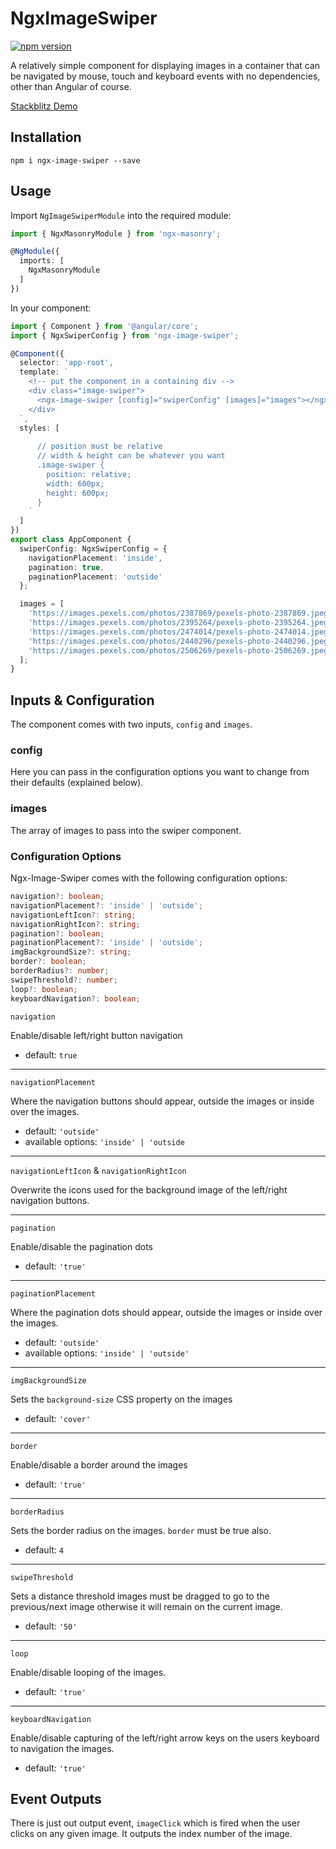 # NgxImageSwiper

[![npm version](https://badge.fury.io/js/ngx-image-swiper.svg)](https://www.npmjs.com/package/ngx-image-swiper)

A relatively simple component for displaying images in a container that can be navigated by mouse, touch and keyboard events with no dependencies, other than Angular of course.

[Stackblitz Demo](https://stackblitz.com/github/gethinoakes/ngx-image-swiper)

## Installation

`npm i ngx-image-swiper --save`

## Usage

Import `NgImageSwiperModule` into the required module:

```typescript
import { NgxMasonryModule } from 'ngx-masonry';

@NgModule({
  imports: [
    NgxMasonryModule
  ]
})
```

In your component:

```typescript
import { Component } from '@angular/core';
import { NgxSwiperConfig } from 'ngx-image-swiper';

@Component({
  selector: 'app-root',
  template: `
    <!-- put the component in a containing div -->
    <div class="image-swiper">
      <ngx-image-swiper [config]="swiperConfig" [images]="images"></ngx-image-swiper>
    </div>
  `,
  styles: [
    `
      // position must be relative
      // width & height can be whatever you want
      .image-swiper {
        position: relative;
        width: 600px;
        height: 600px;
      }
    `
  ]
})
export class AppComponent {
  swiperConfig: NgxSwiperConfig = {
    navigationPlacement: 'inside',
    pagination: true,
    paginationPlacement: 'outside'
  };

  images = [
    'https://images.pexels.com/photos/2387869/pexels-photo-2387869.jpeg',
    'https://images.pexels.com/photos/2395264/pexels-photo-2395264.jpeg',
    'https://images.pexels.com/photos/2474014/pexels-photo-2474014.jpeg',
    'https://images.pexels.com/photos/2440296/pexels-photo-2440296.jpeg',
    'https://images.pexels.com/photos/2506269/pexels-photo-2506269.jpeg'
  ];
}
```

## Inputs & Configuration

The component comes with two inputs, `config` and `images`.

### config

Here you can pass in the configuration options you want to change from their defaults (explained below).

### images

The array of images to pass into the swiper component.

### Configuration Options

Ngx-Image-Swiper comes with the following configuration options:

```typescript
navigation?: boolean;
navigationPlacement?: 'inside' | 'outside';
navigationLeftIcon?: string;
navigationRightIcon?: string;
pagination?: boolean;
paginationPlacement?: 'inside' | 'outside';
imgBackgroundSize?: string;
border?: boolean;
borderRadius?: number;
swipeThreshold?: number;
loop?: boolean;
keyboardNavigation?: boolean;
```

`navigation`

Enable/disable left/right button navigation

- default: `true`

---

`navigationPlacement`

Where the navigation buttons should appear, outside the images or inside over the images.

- default: `'outside'`
- available options: `'inside' | 'outside`

---

`navigationLeftIcon` & `navigationRightIcon`

Overwrite the icons used for the background image of the left/right navigation buttons.

---

`pagination`

Enable/disable the pagination dots

- default: `'true'`

---

`paginationPlacement`

Where the pagination dots should appear, outside the images or inside over the images.

- default: `'outside'`
- available options: `'inside' | 'outside'`

---

`imgBackgroundSize`

Sets the `background-size` CSS property on the images

- default: `'cover'`

---

`border`

Enable/disable a border around the images

- default: `'true'`

---

`borderRadius`

Sets the border radius on the images. `border` must be true also.

- default: `4`

---

`swipeThreshold`

Sets a distance threshold images must be dragged to go to the previous/next image otherwise it will remain on the current image.

- default: `'50'`

---

`loop`

Enable/disable looping of the images.

- default: `'true'`

---

`keyboardNavigation`

Enable/disable capturing of the left/right arrow keys on the users keyboard to navigation the images.

- default: `'true'`

## Event Outputs

There is just out output event, `imageClick` which is fired when the user clicks on any given image. It outputs the index number of the image.

